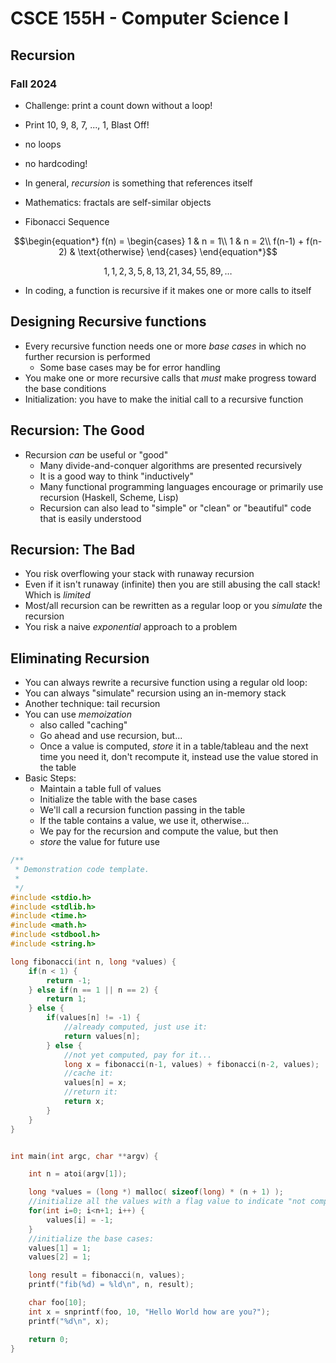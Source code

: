 
# CSCE 155H - Computer Science I
## Recursion
### Fall 2024

* Challenge: print a count down without a loop!
* Print 10, 9, 8, 7, ..., 1, Blast Off!
* no loops
* no hardcoding!

* In general, *recursion* is something that references itself
* Mathematics: fractals are self-similar objects
* Fibonacci Sequence

$$\begin{equation*}
    f(n) = \begin{cases}
               1               & n = 1\\
               1               & n = 2\\
               f(n-1) + f(n-2) & \text{otherwise}
           \end{cases}
\end{equation*}$$

$$1, 1, 2, 3, 5, 8, 13, 21, 34, 55, 89, \ldots$$


* In coding, a function is recursive if it makes one or more calls to itself

## Designing Recursive functions

* Every recursive function needs one or more *base cases* in which no further recursion is performed
  * Some base cases may be for error handling
* You make one or more recursive calls that *must* make progress toward the base conditions
* Initialization: you have to make the initial call to a recursive function

## Recursion: The Good

* Recursion *can* be useful or "good"
  * Many divide-and-conquer algorithms are presented recursively
  * It is a good way to think "inductively"
  * Many functional programming languages encourage or primarily use recursion (Haskell, Scheme, Lisp)
  * Recursion can also lead to "simple" or "clean" or "beautiful" code that is easily understood

## Recursion: The Bad

* You risk overflowing your stack with runaway recursion
* Even if it isn't runaway (infinite) then you are still abusing the call stack!  Which is *limited*
* Most/all recursion can be rewritten as a regular loop or you *simulate* the recursion
* You risk a naive *exponential* approach to a problem

## Eliminating Recursion

* You can always rewrite a recursive function using a regular old loop:
* You can always "simulate" recursion using an in-memory stack
* Another technique: tail recursion
* You can use *memoization*
  * also called "caching"
  * Go ahead and use recursion, but...
  * Once a value is computed, *store* it in a table/tableau and the next time you need it, don't recompute it, instead use the value stored in the table
* Basic Steps:
  * Maintain a table full of values
  * Initialize the table with the base cases
  * We'll call a recursion function passing in the table
  * If the table contains a value, we use it, otherwise...
  * We pay for the recursion and compute the value, but then
  * *store* the value for future use

```c
/**
 * Demonstration code template.
 *
 */
#include <stdio.h>
#include <stdlib.h>
#include <time.h>
#include <math.h>
#include <stdbool.h>
#include <string.h>

long fibonacci(int n, long *values) {
    if(n < 1) {
        return -1;
    } else if(n == 1 || n == 2) {
        return 1;
    } else {
        if(values[n] != -1) {
            //already computed, just use it:
            return values[n];
        } else {
            //not yet computed, pay for it...
            long x = fibonacci(n-1, values) + fibonacci(n-2, values);
            //cache it:
            values[n] = x;
            //return it:
            return x;
        }
    }
}


int main(int argc, char **argv) {

    int n = atoi(argv[1]);

    long *values = (long *) malloc( sizeof(long) * (n + 1) );
    //initialize all the values with a flag value to indicate "not computed"
    for(int i=0; i<n+1; i++) {
        values[i] = -1;
    }
    //initialize the base cases:
    values[1] = 1;
    values[2] = 1;

    long result = fibonacci(n, values);
    printf("fib(%d) = %ld\n", n, result);

    char foo[10];
    int x = snprintf(foo, 10, "Hello World how are you?");
    printf("%d\n", x);

    return 0;
}

```

```text






```

